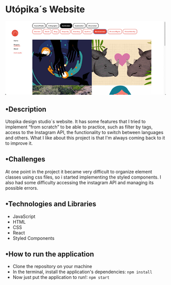 # Utópika´s Website
<img src="https://raw.githubusercontent.com/felipedfe/felipedfe/main/assets/utopika-print.jpg" alt="tela da aplicação" width="600">

## •Description
Utopika design studio´s website. It has some features that I tried to implement “from scratch” to be able to practice, such as filter by tags, access to the Instagram API, the functionality to switch between languages and others. What I like about this project is that I'm always coming back to it to improve it.

## •Challenges
At one point in the project it became very difficult to organize element classes using css files, so i started implementing the styled components. I also had some difficulty accessing the instagram API and managing its possible errors. 

## •Technologies and Libraries
- JavaScript
- HTML
- CSS
- React
- Styled Components

## •How to run the application
- Clone the repository on your machine
- In the terminal, install the application's dependencies: `npm install`
- Now just put the application to run!: `npm start`
